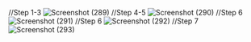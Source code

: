 //Step 1-3
![Screenshot (289)](https://github.com/WilliamKluck/css343-wkluck/assets/92551689/f4c82e11-84ac-4548-8cda-991be366e557)
//Step 4-5
![Screenshot (290)](https://github.com/WilliamKluck/css343-wkluck/assets/92551689/4cfc92cf-0219-4ed5-95a4-048887aa79d5)
//Step 6
![Screenshot (291)](https://github.com/WilliamKluck/css343-wkluck/assets/92551689/b32655cd-2ddd-4a95-967c-a9b7d37d30d5)
//Step 6
![Screenshot (292)](https://github.com/WilliamKluck/css343-wkluck/assets/92551689/1a057d0f-9de7-4129-a460-389414da02e4)
//Step 7
![Screenshot (293)](https://github.com/WilliamKluck/css343-wkluck/assets/92551689/f6373efb-4e70-469b-9005-030aee1de466)
